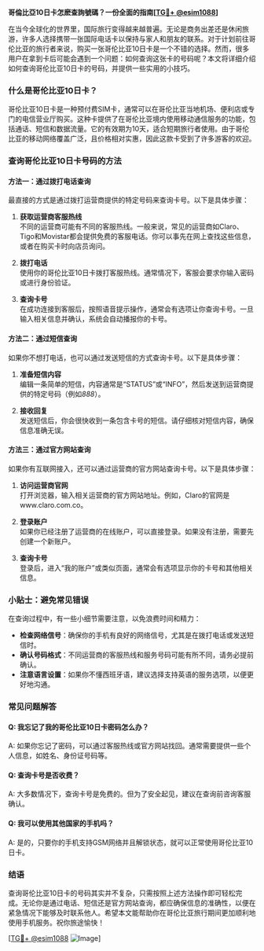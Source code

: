 **哥倫比亞10日卡怎麽查詢號碼？一份全面的指南[[TG💪+ @esim1088](https://t.me/s/esim1088)]**

在当今全球化的世界里，国际旅行变得越来越普遍。无论是商务出差还是休闲旅游，许多人选择携带一张国际电话卡以保持与家人和朋友的联系。对于计划前往哥伦比亚的旅行者来说，购买一张哥伦比亚10日卡是一个不错的选择。然而，很多用户在拿到卡后可能会遇到一个问题：如何查询这张卡的号码呢？本文将详细介绍如何查询哥伦比亚10日卡的号码，并提供一些实用的小技巧。

### 什么是哥伦比亚10日卡？

哥伦比亚10日卡是一种预付费SIM卡，通常可以在哥伦比亚当地机场、便利店或专门的电信营业厅购买。这种卡提供了在哥伦比亚境内使用移动通信服务的功能，包括通话、短信和数据流量。它的有效期为10天，适合短期旅行者使用。由于哥伦比亚的移动网络覆盖广泛，且价格相对实惠，因此这款卡受到了许多游客的欢迎。

### 查询哥伦比亚10日卡号码的方法

#### 方法一：通过拨打电话查询

最直接的方式是通过拨打运营商提供的特定号码来查询卡号。以下是具体步骤：

1. **获取运营商客服热线**  
   不同的运营商可能有不同的客服热线。一般来说，常见的运营商如Claro、Tigo和Movistar都会提供免费的客服电话。你可以事先在网上查找这些信息，或者在购买卡时向店员询问。

2. **拨打电话**  
   使用你的哥伦比亚10日卡拨打客服热线。通常情况下，客服会要求你输入密码或进行身份验证。

3. **查询卡号**  
   在成功连接到客服后，按照语音提示操作，通常会有选项让你查询卡号。一旦输入相关信息并确认，系统会自动播报你的卡号。

#### 方法二：通过短信查询

如果你不想打电话，也可以通过发送短信的方式查询卡号。以下是具体步骤：

1. **准备短信内容**  
   编辑一条简单的短信，内容通常是“STATUS”或“INFO”，然后发送到运营商提供的特定号码（例如*888*）。

2. **接收回复**  
   发送短信后，你会很快收到一条包含卡号的短信。请仔细核对短信内容，确保信息准确无误。

#### 方法三：通过官方网站查询

如果你有互联网接入，还可以通过运营商的官方网站查询卡号。以下是具体步骤：

1. **访问运营商官网**  
   打开浏览器，输入相关运营商的官方网站地址。例如，Claro的官网是www.claro.com.co。

2. **登录账户**  
   如果你已经注册了运营商的在线账户，可以直接登录。如果没有注册，需要先创建一个新账户。

3. **查询卡号**  
   登录后，进入“我的账户”或类似页面，通常会有选项显示你的卡号和其他相关信息。

### 小贴士：避免常见错误

在查询过程中，有一些小细节需要注意，以免浪费时间和精力：

- **检查网络信号**：确保你的手机有良好的网络信号，尤其是在拨打电话或发送短信时。
- **确认号码格式**：不同运营商的客服热线和服务号码可能有所不同，请务必提前确认。
- **注意语言设置**：如果你不懂西班牙语，建议选择支持英语的服务选项，以便更好地沟通。

### 常见问题解答

#### Q: 我忘记了我的哥伦比亚10日卡密码怎么办？
A: 如果你忘记了密码，可以通过客服热线或官方网站找回。通常需要提供一些个人信息，如姓名、身份证号码等。

#### Q: 查询卡号是否收费？
A: 大多数情况下，查询卡号是免费的。但为了安全起见，建议在查询前咨询客服确认。

#### Q: 我可以使用其他国家的手机吗？
A: 是的，只要你的手机支持GSM网络并且解锁状态，就可以正常使用哥伦比亚10日卡。

### 结语

查询哥伦比亚10日卡的号码其实并不复杂，只需按照上述方法操作即可轻松完成。无论你是通过电话、短信还是官方网站查询，都应确保信息的准确性，以便在紧急情况下能够及时联系他人。希望本文能帮助你在哥伦比亚旅行期间更加顺利地使用手机服务。祝你旅途愉快！

[[TG💪+ @esim1088](https://t.me/s/esim1088) ![Image](https://i.postimg.cc/4NQfJmqS/Snipaste-2025-05-13-00-14-12.png)]